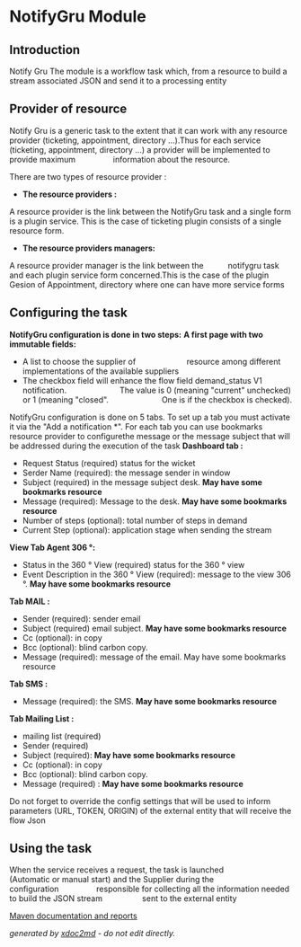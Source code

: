 
# NotifyGru Module

## Introduction
Notify Gru The module is a workflow task which, from a resource to build a stream associated JSON and send it to a processing entity
## Provider of resource

Notify Gru is a generic task to the extent that it can work with any resource provider (ticketing, appointment, directory ...).Thus for each service (ticketing, appointment, directory ...) a provider will be implemented to provide maximum                 information about the resource.

There are two types of resource provider :


 
*  **The resource providers :** 

A resource provider is the link between the NotifyGru task and a single form is a plugin service. This is the case of ticketing plugin consists of a single resource form.
*  **The resource providers managers:** 

A resource provider manager is the link between the           notifygru task and each plugin service form concerned.This is the case of the plugin Gesion of Appointment, directory where one can have more service forms


## Configuring the task

 **NotifyGru configuration is done in two steps:** 
 **A first page with two immutable fields:** 
 
* A list to choose the supplier of                       resource among different implementations of the available suppliers
* The checkbox field will enhance the flow field demand_status V1 notification.                        The value is 0 (meaning "current" unchecked) or 1 (meaning "closed".                        One is if the checkbox is checked).

NotifyGru configuration is done on 5 tabs. To set up a tab you must activate it via the "Add a notification *". For each tab you can use bookmarks resource provider to configurethe message or the message subject that will be addressed during the execution of the task
 **Dashboard tab :** 
 
* Request Status (required) status for the wicket
* Serder Name (required): the message sender in window
* Subject (required) in the message subject desk. **May have some bookmarks resource** 
* Message (required): Message to the desk. **May have some bookmarks resource** 
* Number of steps (optional): total number of steps in demand
* Current Step (optional): application stage when sending the stream


 **View Tab Agent 306 °:** 
 
* Status in the 360 ° View (required) status for the 360 ° view
* Event Description in the 360 ° View (required): message to the view 306 °. **May have some bookmarks resource** 


 **Tab MAIL :** 
 
* Sender (required): sender email
* Subject (required) email subject. **May have some bookmarks resource** 
* Cc (optional): in copy
* Bcc (optional): blind carbon copy.
* Message (required): message of the email. May have some bookmarks resource


 **Tab SMS :** 
 
* Message (required): the SMS. **May have some bookmarks resource** 


 **Tab Mailing List :** 
 
* mailing list (required)
* Sender (required)
* Subject (required): **May have some bookmarks resource** 
* Cc (optional): in copy
* Bcc (optional): blind carbon copy.
* Message (required) : **May have some bookmarks resource** 



Do not forget to override the config settings that will be used to inform parameters (URL, TOKEN, ORIGIN) of the external entity that will receive the flow Json

## Using the task

When the service receives a request, the task is launched                  (Automatic or manual start) and the Supplier during the configuration                 responsible for collecting all the information needed to build the JSON stream                  sent to the external entity


[Maven documentation and reports](http://dev.lutece.paris.fr/plugins/module-workflow-notifygru/)



 *generated by [xdoc2md](https://github.com/lutece-platform/tools-maven-xdoc2md-plugin) - do not edit directly.*
